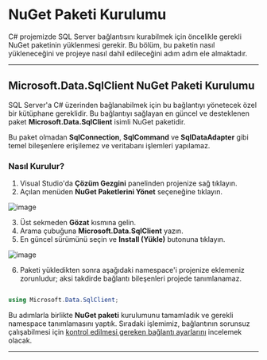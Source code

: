 # NuGet Paketi Kurulumu 

C# projemizde SQL Server bağlantısını kurabilmek için öncelikle gerekli NuGet paketinin yüklenmesi gerekir. Bu bölüm, bu paketin nasıl yükleneceğini ve projeye nasıl dahil edileceğini adım adım ele almaktadır.

---

## Microsoft.Data.SqlClient NuGet Paketi Kurulumu

SQL Server'a C# üzerinden bağlanabilmek için bu bağlantıyı yönetecek özel bir kütüphane gereklidir. Bu bağlantıyı sağlayan en güncel ve desteklenen paket **Microsoft.Data.SqlClient** isimli NuGet paketidir.

Bu paket olmadan **SqlConnection**, **SqlCommand** ve **SqlDataAdapter** gibi temel bileşenlere erişilemez ve veritabanı işlemleri yapılamaz.

### Nasıl Kurulur?

1. Visual Studio'da **Çözüm Gezgini** panelinden projenize sağ tıklayın.
2. Açılan menüden **NuGet Paketlerini Yönet** seçeneğine tıklayın.

![image](https://github.com/user-attachments/assets/25fae2ca-5731-4b67-b822-85b9fc35dd86)

3. Üst sekmeden **Gözat** kısmına gelin.
4. Arama çubuğuna **Microsoft.Data.SqlClient** yazın.
5. En güncel sürümünü seçin ve **Install (Yükle)** butonuna tıklayın.

![image](https://github.com/user-attachments/assets/1530b956-835f-4d19-a14d-f64d19a98afe)

6. Paketi yükledikten sonra aşağıdaki namespace'i projenize eklemeniz zorunludur; aksi takdirde bağlantı bileşenleri projede tanımlanamaz.

```csharp

using Microsoft.Data.SqlClient;

```

Bu adımlarla birlikte **NuGet paketi** kurulumunu tamamladık ve gerekli namespace tanımlamasını yaptık. Sıradaki işlemimiz, bağlantının sorunsuz çalışabilmesi için [kontrol edilmesi gereken bağlantı ayarlarını](./03-baglanti-ayarlari.md)  incelemek olacak.

---


